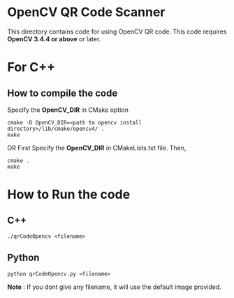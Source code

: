 
# OpenCV QR Code Scanner

This directory contains code for using OpenCV QR code. This code requires **OpenCV 3.4.4 or above** or later. 

# For C++

## How to compile the code

Specify the **OpenCV_DIR** in CMake option

```
cmake -D OpenCV_DIR=<path to opencv install directory>/lib/cmake/opencv4/ .
make
```

OR First Specify the **OpenCV_DIR** in CMakeLists.txt file. Then,

```
cmake .
make
```
# How to Run the code

## C++ ##
```
./qrCodeOpencv <filename>
```
## Python ##
```
python qrCodeOpencv.py <filename>
```
**Note** : If you dont give any filename, it will use the default image provided.

